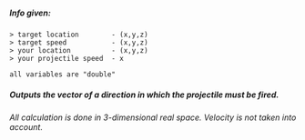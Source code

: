 ##### Info given:
  
    > target location        - (x,y,z)
    > target speed           - (x,y,z)
    > your location          - (x,y,z)
    > your projectile speed  - x
    
    all variables are "double"
    
##### Outputs the vector of a direction in which the projectile must be fired.

*All calculation is done in 3-dimensional real space.*
*Velocity is not taken into account.*
